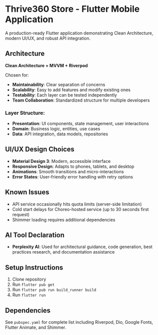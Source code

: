 # Thrive360 Store - Flutter Mobile Application

A production-ready Flutter application demonstrating Clean Architecture, modern UI/UX, and robust API integration.

## Architecture

**Clean Architecture + MVVM + Riverpod**

Chosen for:
- **Maintainability**: Clear separation of concerns
- **Scalability**: Easy to add features and modify existing ones
- **Testability**: Each layer can be tested independently
- **Team Collaboration**: Standardized structure for multiple developers

### Layer Structure:
- **Presentation**: UI components, state management, user interactions
- **Domain**: Business logic, entities, use cases
- **Data**: API integration, data models, repositories

## UI/UX Design Choices

- **Material Design 3**: Modern, accessible interface
- **Responsive Design**: Adapts to phones, tablets, and desktop
- **Animations**: Smooth transitions and micro-interactions
- **Error States**: User-friendly error handling with retry options

## Known Issues

- API service occasionally hits quota limits (server-side limitation)
- Cold start delays for Choreo-hosted service (up to 30 seconds first request)
- Shimmer loading requires additional dependencies

## AI Tool Declaration

- **Perplexity AI**: Used for architectural guidance, code generation, best practices research, and documentation assistance

## Setup Instructions

1. Clone repository
2. Run `flutter pub get`
3. Run `flutter pub run build_runner build`
4. Run `flutter run`

## Dependencies

See `pubspec.yaml` for complete list including Riverpod, Dio, Google Fonts, Flutter Animate, and Shimmer.
